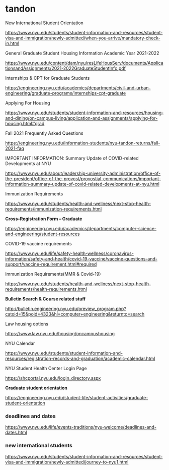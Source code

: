 # tandon
New International Student Orientation

https://www.nyu.edu/students/student-information-and-resources/student-visa-and-immigration/newly-admitted/when-you-arrive/mandatory-check-in.html

General Graduate Student Housing Information Academic Year 2021-2022

https://www.nyu.edu/content/dam/nyu/resLifeHousServ/documents/ApplicationsandAssignments/2021-2022GraduateStudentInfo.pdf

Internships & CPT for Graduate Students

https://engineering.nyu.edu/academics/departments/civil-and-urban-engineering/graduate-programs/internships-cpt-graduate

Applying For Housing

https://www.nyu.edu/students/student-information-and-resources/housing-and-dining/on-campus-living/application-and-assignments/applying-for-housing.html#grad

Fall 2021 Frequently Asked Questions

https://engineering.nyu.edu/information-students/nyu-tandon-returns/fall-2021-faq

IMPORTANT INFORMATION: Summary Update of COVID-related Developments at NYU

https://www.nyu.edu/about/leadership-university-administration/office-of-the-president/office-of-the-provost/provostial-communications/important-information-summary-update-of-covid-related-developments-at-nyu.html

Immunization Requirements

https://www.nyu.edu/students/health-and-wellness/next-stop-health-requirements/immunization-requirements.html

**Cross-Registration Form – Graduate**

https://engineering.nyu.edu/academics/departments/computer-science-and-engineering/student-resources

COVID-19 vaccine requirements

https://www.nyu.edu/life/safety-health-wellness/coronavirus-information/safety-and-health/covid-19-vaccine/vaccine-questions-and-support/vaccine-requirement.html#required

Immunization Requirements(MMR & Covid-19)

https://www.nyu.edu/students/health-and-wellness/next-stop-health-requirements/health-requirements.html

**Bulletin Search & Course related stuff**

http://bulletin.engineering.nyu.edu/preview_program.php?catoid=15&poid=4323&hl=computer+engineering&returnto=search

Law housing options

https://www.law.nyu.edu/housing/oncampushousing

NYU Calendar

https://www.nyu.edu/students/student-information-and-resources/registration-records-and-graduation/academic-calendar.html

NYU Student Health Center Login Page

https://shcportal.nyu.edu/login_directory.aspx

**Graduate student orientation**

https://engineering.nyu.edu/student-life/student-activities/graduate-student-orientation

### **deadlines and dates**

https://www.nyu.edu/life/events-traditions/nyu-welcome/deadlines-and-dates.html

### **new international students**

https://www.nyu.edu/students/student-information-and-resources/student-visa-and-immigration/newly-admitted/journey-to-nyu1.html

